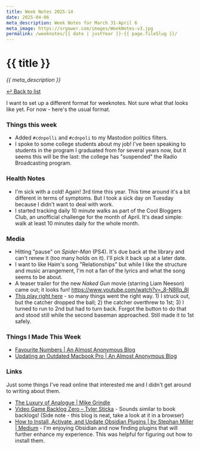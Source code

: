 ```yaml
---
title: Week Notes 2025-14
date: 2025-04-06
meta_description: Week Notes for March 31-April 6
meta_image: https://srgower.com/images/WeekNotes-v3.jpg
permalink: /weeknotes/{{ date | justYear }}-{{ page.fileSlug }}/
---
```


# {{ title }}


*{{ meta_description }}*

[↩ Back to list](/weeknotes/)


I want to set up a different format for weeknotes. Not sure what that looks like yet. For now - here's the usual format.

### Things this week 

- Added `#cdnpolli` and `#cdnpoli` to my Mastodon politics filters. 
- I spoke to some college students about my job! I've been speaking to students in the program I graduated from for several years now, but it seems this will be the last: the college has "suspended" the Radio Broadcasting program. 

### Health Notes

- I'm sick with a cold! Again! 3rd time this year. This time around it's a bit different in terms of symptoms. But I took a sick day on Tuesday because I didn't want to deal with work. 
- I started tracking daily 10 minute walks as part of the Cool Bloggers Club, an unofficial challenge for the month of April. It's dead simple: walk at least 10 minutes daily for the whole month. 

### Media 

- Hitting "pause" on *Spider-Man* (PS4). It's due back at the library and can't renew it (too many holds on it). I'll pick it back up at a later date. 
- I want to like Haim's song "Relationships" but while I like the structure and music arrangement, I'm not a fan of the lyrics and what the song seems to be about. 
- A teaser trailer for the new *Naked Gun* movie (starring Liam Neeson) came out; it looks fun! https://www.youtube.com/watch?v=_8-N8IIq_8I
- [This play right here](https://youtu.be/p3isXBso_BU?si=QeBECHnQuFrExEsl) - so many things went the right way. 1) I struck out, but the catcher dropped the ball; 2) the catcher overthrew to 1st; 3) I turned to run to 2nd but had to turn back. Forgot the button to do that and stood still while the second baseman approached. Still made it to 1st safely. 


### Things I Made This Week
- [Favourite Numbers | An Almost Anonymous Blog](https://lwgrs.bearblog.dev/favourite-numbers/)
- [Updating an Outdated Macbook Pro | An Almost Anonymous Blog](https://lwgrs.bearblog.dev/updating-an-outdated-macbook-pro/)


### Links 

Just some things I've read online that interested me and I didn't get around to writing about them. 
- [The Luxury of Analogue | Mike Grindle](https://mikegrindle.com/posts/analogue)
- [Video Game Backlog Zero – Tyler Sticka](https://tylersticka.com/journal/video-game-backlog-zero/) - Sounds similar to book backlogs! (Side note - this blog is neat, take a look at it in a browser)
- [How to Install, Activate, and Update Obsidian Plugins | by Stephan Miller | Medium](https://archive.ph/VGeq0) - I'm enjoying Obsidian and now finding plugins that will further enhance my experience. This was helpful for figuring out how to install them.

